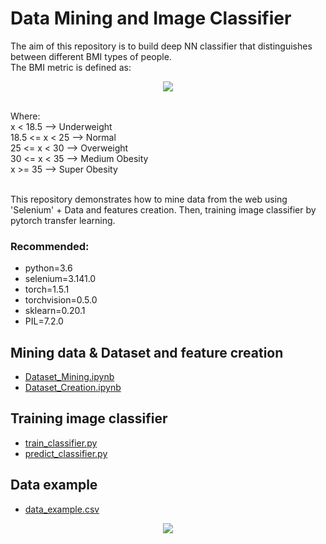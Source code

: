 # Data Mining and Image Classifier 
The aim of this repository is to build deep NN classifier that distinguishes between different BMI types of people. 
<br>The BMI metric is defined as:
<p align="center">
  <img src="http://www.sciweavers.org/tex2img.php?eq=%24BMI%20=%20\operatorname{Height}%2F\operatorname{Weight}^2%24&bc=White&fc=Black&im=jpg&fs=12&ff=arev&edit=">
</p>
<br>Where:
<br>x < 18.5 --> Underweight
<br>18.5 <= x < 25 --> Normal
<br>25 <= x < 30 --> Overweight
<br>30 <= x < 35 --> Medium Obesity
<br>x >= 35 --> Super Obesity


<br>This repository demonstrates how to mine data from the web using 'Selenium' + Data and features creation. Then, training image classifier by pytorch transfer learning.


### Recommended:
* python=3.6
* selenium=3.141.0
* torch=1.5.1
* torchvision=0.5.0
* sklearn=0.20.1
* PIL=7.2.0

## Mining data & Dataset and feature creation
* [Dataset_Mining.ipynb](https://github.com/jonykoren/Data_Mining_and_Image_Classifier/blob/master/Dataset_Mining.ipynb)
* [Dataset_Creation.ipynb](https://github.com/jonykoren/Data_Mining_and_Image_Classifier/blob/master/Dataset_Creation.ipynb)

## Training image classifier
* [train_classifier.py](https://github.com/jonykoren/Data_Mining_and_Image_Classifier/blob/master/train_classifier.py)
* [predict_classifier.py](https://github.com/jonykoren/Data_Mining_and_Image_Classifier/blob/master/predict_classifier.py)

## Data example
* [data_example.csv](https://github.com/jonykoren/Data_Mining_and_Image_Classifier/blob/master/data_example.csv)


<p align="center">
  <img src="https://github.com/jonykoren/Data_Mining_and_Image_Classifier/blob/master/1.jpg?raw=true">
</p>


